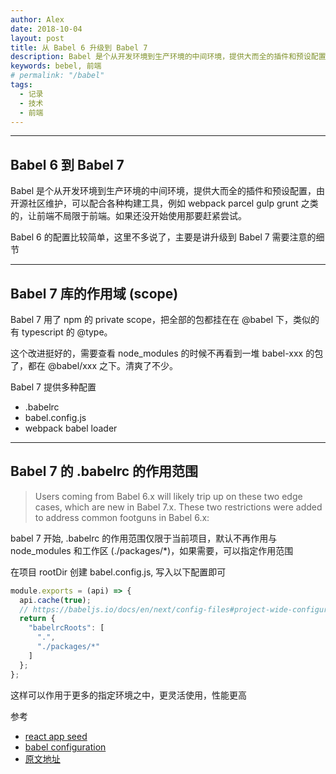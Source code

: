 ```yaml
---
author: Alex
date: 2018-10-04
layout: post
title: 从 Babel 6 升级到 Babel 7
description: Babel 是个从开发环境到生产环境的中间环境，提供大而全的插件和预设配置，由开源社区维护，可以配合各种构建工具，例如 webpack parcel gulp grunt 之类的，让前端不局限于前端。如果还没开始使用那要赶紧尝试。
keywords: bebel, 前端
# permalink: "/babel"
tags:
  - 记录
  - 技术
  - 前端
---
```


--------------

## Babel 6 到 Babel 7

Babel 是个从开发环境到生产环境的中间环境，提供大而全的插件和预设配置，由开源社区维护，可以配合各种构建工具，例如 webpack parcel gulp grunt 之类的，让前端不局限于前端。如果还没开始使用那要赶紧尝试。

Babel 6 的配置比较简单，这里不多说了，主要是讲升级到 Babel 7 需要注意的细节

--------------

## Babel 7 库的作用域 (scope)

Babel 7 用了 npm 的 private scope，把全部的包都挂在在 @babel 下，类似的有 typescript 的 @type。

这个改进挺好的，需要查看 node_modules 的时候不再看到一堆 babel-xxx 的包了，都在 @babel/xxx 之下。清爽了不少。

Babel 7 提供多种配置

- .babelrc
- babel.config.js
- webpack babel loader

--------------

## Babel 7 的 .babelrc 的作用范围

> Users coming from Babel 6.x will likely trip up on these two edge cases, which are new in Babel 7.x. These two restrictions were added to address common footguns in Babel 6.x:

babel 7 开始, .babelrc 的作用范围仅限于当前项目，默认不再作用与 node_modules 和工作区 (./packages/*)，如果需要，可以指定作用范围

在项目 rootDir 创建 babel.config.js, 写入以下配置即可

```js
module.exports = (api) => {
  api.cache(true);
  // https://babeljs.io/docs/en/next/config-files#project-wide-configuration
  return {
    "babelrcRoots": [
      ".",
      "./packages/*"
    ]
  };
};
```

这样可以作用于更多的指定环境之中，更灵活使用，性能更高

参考

- [react app seed](https://github.com/SANGET/react-app-seed.git)
- [babel configuration](https://babeljs.io/docs/en/next/config-files#project-wide-configuration)
- [原文地址](https://ukelli.com/babel)
